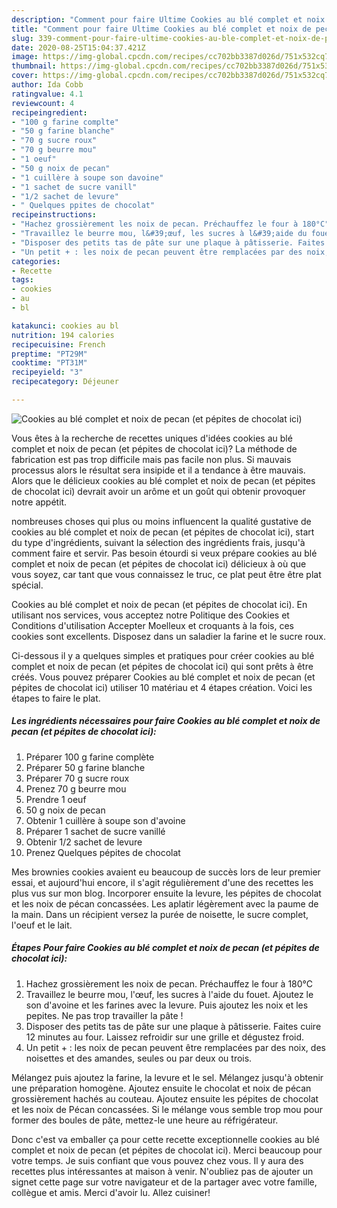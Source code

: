 ```yaml
---
description: "Comment pour faire Ultime Cookies au blé complet et noix de pecan (et pépites de chocolat ici)"
title: "Comment pour faire Ultime Cookies au blé complet et noix de pecan (et pépites de chocolat ici)"
slug: 339-comment-pour-faire-ultime-cookies-au-ble-complet-et-noix-de-pecan-et-pepites-de-chocolat-ici
date: 2020-08-25T15:04:37.421Z
image: https://img-global.cpcdn.com/recipes/cc702bb3387d026d/751x532cq70/cookies-au-ble-complet-et-noix-de-pecan-et-pepites-de-chocolat-ici-photo-principale-de-la-recette.jpg
thumbnail: https://img-global.cpcdn.com/recipes/cc702bb3387d026d/751x532cq70/cookies-au-ble-complet-et-noix-de-pecan-et-pepites-de-chocolat-ici-photo-principale-de-la-recette.jpg
cover: https://img-global.cpcdn.com/recipes/cc702bb3387d026d/751x532cq70/cookies-au-ble-complet-et-noix-de-pecan-et-pepites-de-chocolat-ici-photo-principale-de-la-recette.jpg
author: Ida Cobb
ratingvalue: 4.1
reviewcount: 4
recipeingredient:
- "100 g farine complte"
- "50 g farine blanche"
- "70 g sucre roux"
- "70 g beurre mou"
- "1 oeuf"
- "50 g noix de pecan"
- "1 cuillère à soupe son davoine"
- "1 sachet de sucre vanill"
- "1/2 sachet de levure"
- " Quelques ppites de chocolat"
recipeinstructions:
- "Hachez grossièrement les noix de pecan. Préchauffez le four à 180°C"
- "Travaillez le beurre mou, l&#39;œuf, les sucres à l&#39;aide du fouet. Ajoutez le son d&#39;avoine et les farines avec la levure. Puis ajoutez les noix et les pepites. Ne pas trop travailler la pâte !"
- "Disposer des petits tas de pâte sur une plaque à pâtisserie. Faites cuire 12 minutes au four. Laissez refroidir sur une grille et dégustez froid."
- "Un petit + : les noix de pecan peuvent être remplacées par des noix, des noisettes et des amandes, seules ou par deux ou trois."
categories:
- Recette
tags:
- cookies
- au
- bl

katakunci: cookies au bl 
nutrition: 194 calories
recipecuisine: French
preptime: "PT29M"
cooktime: "PT31M"
recipeyield: "3"
recipecategory: Déjeuner

---
```



![Cookies au blé complet et noix de pecan (et pépites de chocolat ici)](https://img-global.cpcdn.com/recipes/cc702bb3387d026d/751x532cq70/cookies-au-ble-complet-et-noix-de-pecan-et-pepites-de-chocolat-ici-photo-principale-de-la-recette.jpg)

Vous êtes à la recherche de recettes uniques d'idées cookies au blé complet et noix de pecan (et pépites de chocolat ici)? La méthode de fabrication est pas trop difficile mais pas facile non plus. Si mauvais processus alors le résultat sera insipide et il a tendance à être mauvais. Alors que le délicieux cookies au blé complet et noix de pecan (et pépites de chocolat ici) devrait avoir un arôme et un goût qui obtenir provoquer notre appétit.

nombreuses choses qui plus ou moins influencent la qualité gustative de cookies au blé complet et noix de pecan (et pépites de chocolat ici), start du type d'ingrédients, suivant la sélection des ingrédients frais, jusqu'à comment faire et servir. Pas besoin étourdi si veux prépare cookies au blé complet et noix de pecan (et pépites de chocolat ici) délicieux à où que vous soyez, car tant que vous connaissez le truc, ce plat peut être être plat spécial.

Cookies au blé complet et noix de pecan (et pépites de chocolat ici). En utilisant nos services, vous acceptez notre Politique des Cookies et Conditions d&#39;utilisation Accepter Moelleux et croquants à la fois, ces cookies sont excellents. Disposez dans un saladier la farine et le sucre roux.


Ci-dessous il y a quelques simples et pratiques pour créer cookies au blé complet et noix de pecan (et pépites de chocolat ici) qui sont prêts à être créés. Vous pouvez préparer Cookies au blé complet et noix de pecan (et pépites de chocolat ici) utiliser 10 matériau et 4 étapes création. Voici les étapes to faire le plat.

<!--inarticleads1-->

##### Les ingrédients nécessaires pour faire Cookies au blé complet et noix de pecan (et pépites de chocolat ici):

1. Préparer 100 g farine complète
1. Préparer 50 g farine blanche
1. Préparer 70 g sucre roux
1. Prenez 70 g beurre mou
1. Prendre 1 oeuf
1.  50 g noix de pecan
1. Obtenir 1 cuillère à soupe son d&#39;avoine
1. Préparer 1 sachet de sucre vanillé
1. Obtenir 1/2 sachet de levure
1. Prenez  Quelques pépites de chocolat


Mes brownies cookies avaient eu beaucoup de succès lors de leur premier essai, et aujourd&#39;hui encore, il s&#39;agit régulièrement d&#39;une des recettes les plus vus sur mon blog. Incorporer ensuite la levure, les pépites de chocolat et les noix de pécan concassées. Les aplatir légèrement avec la paume de la main. Dans un récipient versez la purée de noisette, le sucre complet, l&#39;oeuf et le lait. 

<!--inarticleads2-->

##### Étapes Pour faire Cookies au blé complet et noix de pecan (et pépites de chocolat ici):

1. Hachez grossièrement les noix de pecan. Préchauffez le four à 180°C
1. Travaillez le beurre mou, l&#39;œuf, les sucres à l&#39;aide du fouet. Ajoutez le son d&#39;avoine et les farines avec la levure. Puis ajoutez les noix et les pepites. Ne pas trop travailler la pâte !
1. Disposer des petits tas de pâte sur une plaque à pâtisserie. Faites cuire 12 minutes au four. Laissez refroidir sur une grille et dégustez froid.
1. Un petit + : les noix de pecan peuvent être remplacées par des noix, des noisettes et des amandes, seules ou par deux ou trois.


Mélangez puis ajoutez la farine, la levure et le sel. Mélangez jusqu&#39;à obtenir une préparation homogène. Ajoutez ensuite le chocolat et noix de pécan grossièrement hachés au couteau. Ajoutez ensuite les pépites de chocolat et les noix de Pécan concassées. Si le mélange vous semble trop mou pour former des boules de pâte, mettez-le une heure au réfrigérateur. 


Donc c'est va emballer ça pour cette recette exceptionnelle cookies au blé complet et noix de pecan (et pépites de chocolat ici). Merci beaucoup pour votre temps. Je suis confiant que vous pouvez chez vous. Il y aura des recettes plus  intéressantes at maison à venir. N'oubliez pas de ajouter un signet cette page sur votre navigateur et de la partager avec votre famille, collègue et amis. Merci d'avoir lu. Allez cuisiner!
